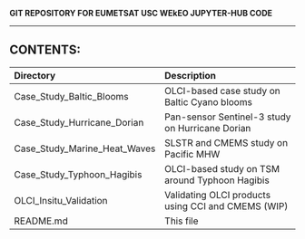 **GIT REPOSITORY FOR EUMETSAT USC WEkEO JUPYTER-HUB CODE**

---
**CONTENTS:**
---
| Directory                            | Description                                        |
| :----------------------------------- | :--------------------------------------------------|
| Case_Study_Baltic_Blooms             | OLCI-based case study on Baltic Cyano blooms       |
| Case_Study_Hurricane_Dorian          | Pan-sensor Sentinel-3 study on Hurricane Dorian    |
| Case_Study_Marine_Heat_Waves         | SLSTR and CMEMS study on Pacific MHW               |
| Case_Study_Typhoon_Hagibis           | OLCI-based study on TSM around Typhoon Hagibis     |
| OLCI_Insitu_Validation               | Validating OLCI products using CCI and CMEMS (WIP) |
| README.md                            | This file                                          |